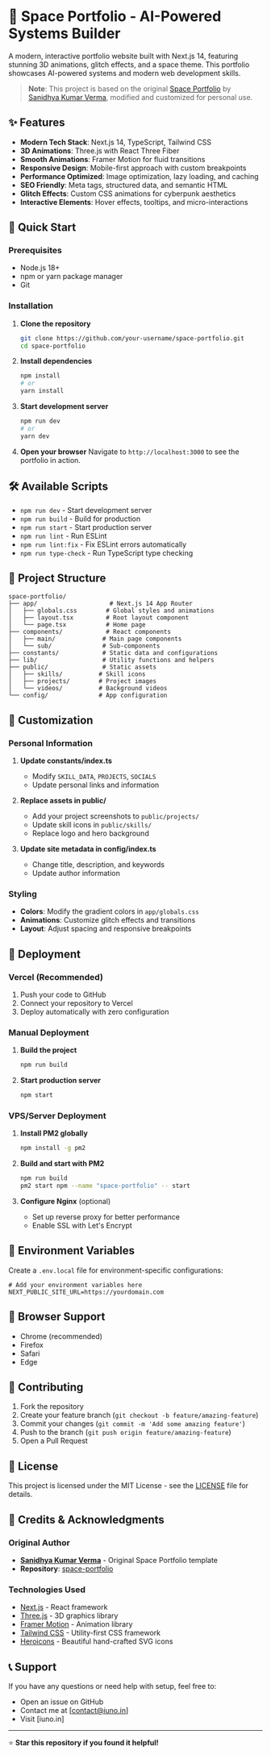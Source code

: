 # 🌌 Space Portfolio - AI-Powered Systems Builder

A modern, interactive portfolio website built with Next.js 14, featuring stunning 3D animations, glitch effects, and a space theme. This portfolio showcases AI-powered systems and modern web development skills.

> **Note**: This project is based on the original [Space Portfolio](https://github.com/sanidhyy/space-portfolio) by [Sanidhya Kumar Verma](https://github.com/sanidhyy), modified and customized for personal use.

## ✨ Features

- **Modern Tech Stack**: Next.js 14, TypeScript, Tailwind CSS
- **3D Animations**: Three.js with React Three Fiber
- **Smooth Animations**: Framer Motion for fluid transitions
- **Responsive Design**: Mobile-first approach with custom breakpoints
- **Performance Optimized**: Image optimization, lazy loading, and caching
- **SEO Friendly**: Meta tags, structured data, and semantic HTML
- **Glitch Effects**: Custom CSS animations for cyberpunk aesthetics
- **Interactive Elements**: Hover effects, tooltips, and micro-interactions

## 🚀 Quick Start

### Prerequisites

- Node.js 18+ 
- npm or yarn package manager
- Git

### Installation

1. **Clone the repository**
   ```bash
   git clone https://github.com/your-username/space-portfolio.git
   cd space-portfolio
   ```

2. **Install dependencies**
   ```bash
   npm install
   # or
   yarn install
   ```

3. **Start development server**
   ```bash
   npm run dev
   # or
   yarn dev
   ```

4. **Open your browser**
   Navigate to `http://localhost:3000` to see the portfolio in action.

## 🛠️ Available Scripts

- `npm run dev` - Start development server
- `npm run build` - Build for production
- `npm run start` - Start production server
- `npm run lint` - Run ESLint
- `npm run lint:fix` - Fix ESLint errors automatically
- `npm run type-check` - Run TypeScript type checking

## 📁 Project Structure

```
space-portfolio/
├── app/                    # Next.js 14 App Router
│   ├── globals.css        # Global styles and animations
│   ├── layout.tsx         # Root layout component
│   └── page.tsx           # Home page
├── components/            # React components
│   ├── main/             # Main page components
│   └── sub/              # Sub-components
├── constants/            # Static data and configurations
├── lib/                  # Utility functions and helpers
├── public/               # Static assets
│   ├── skills/          # Skill icons
│   ├── projects/        # Project images
│   └── videos/          # Background videos
└── config/              # App configuration
```

## 🎨 Customization

### Personal Information

1. **Update constants/index.ts**
   - Modify `SKILL_DATA`, `PROJECTS`, `SOCIALS`
   - Update personal links and information

2. **Replace assets in public/**
   - Add your project screenshots to `public/projects/`
   - Update skill icons in `public/skills/`
   - Replace logo and hero background

3. **Update site metadata in config/index.ts**
   - Change title, description, and keywords
   - Update author information

### Styling

- **Colors**: Modify the gradient colors in `app/globals.css`
- **Animations**: Customize glitch effects and transitions
- **Layout**: Adjust spacing and responsive breakpoints

## 🚀 Deployment

### Vercel (Recommended)

1. Push your code to GitHub
2. Connect your repository to Vercel
3. Deploy automatically with zero configuration

### Manual Deployment

1. **Build the project**
   ```bash
   npm run build
   ```

2. **Start production server**
   ```bash
   npm start
   ```

### VPS/Server Deployment

1. **Install PM2 globally**
   ```bash
   npm install -g pm2
   ```

2. **Build and start with PM2**
   ```bash
   npm run build
   pm2 start npm --name "space-portfolio" -- start
   ```

3. **Configure Nginx** (optional)
   - Set up reverse proxy for better performance
   - Enable SSL with Let's Encrypt

## 🔧 Environment Variables

Create a `.env.local` file for environment-specific configurations:

```env
# Add your environment variables here
NEXT_PUBLIC_SITE_URL=https://yourdomain.com
```

## 📱 Browser Support

- Chrome (recommended)
- Firefox
- Safari
- Edge

## 🤝 Contributing

1. Fork the repository
2. Create your feature branch (`git checkout -b feature/amazing-feature`)
3. Commit your changes (`git commit -m 'Add some amazing feature'`)
4. Push to the branch (`git push origin feature/amazing-feature`)
5. Open a Pull Request

## 📄 License

This project is licensed under the MIT License - see the [LICENSE](LICENSE) file for details.

## 🙏 Credits & Acknowledgments

### Original Author
- **[Sanidhya Kumar Verma](https://github.com/sanidhyy)** - Original Space Portfolio template
- **Repository**: [space-portfolio](https://github.com/sanidhyy/space-portfolio)

### Technologies Used
- [Next.js](https://nextjs.org/) - React framework
- [Three.js](https://threejs.org/) - 3D graphics library
- [Framer Motion](https://www.framer.com/motion/) - Animation library
- [Tailwind CSS](https://tailwindcss.com/) - Utility-first CSS framework
- [Heroicons](https://heroicons.com/) - Beautiful hand-crafted SVG icons

## 📞 Support

If you have any questions or need help with setup, feel free to:

- Open an issue on GitHub
- Contact me at [contact@iuno.in]
- Visit [iuno.in]

---

⭐ **Star this repository if you found it helpful!**